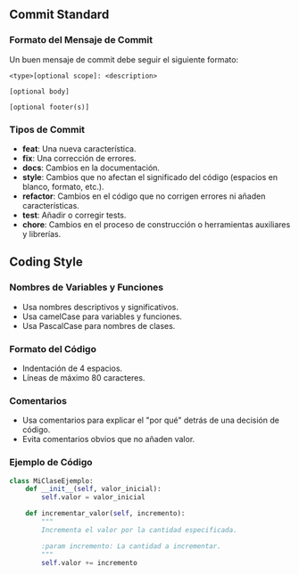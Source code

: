 ## Commit Standard

### Formato del Mensaje de Commit

Un buen mensaje de commit debe seguir el siguiente formato:

```
<type>[optional scope]: <description>

[optional body]

[optional footer(s)]
```

### Tipos de Commit

- **feat**: Una nueva característica.
- **fix**: Una corrección de errores.
- **docs**: Cambios en la documentación.
- **style**: Cambios que no afectan el significado del código (espacios en blanco, formato, etc.).
- **refactor**: Cambios en el código que no corrigen errores ni añaden características.
- **test**: Añadir o corregir tests.
- **chore**: Cambios en el proceso de construcción o herramientas auxiliares y librerías.

## Coding Style

### Nombres de Variables y Funciones

- Usa nombres descriptivos y significativos.
- Usa camelCase para variables y funciones.
- Usa PascalCase para nombres de clases.

### Formato del Código

- Indentación de 4 espacios.
- Líneas de máximo 80 caracteres.

### Comentarios

- Usa comentarios para explicar el "por qué" detrás de una decisión de código.
- Evita comentarios obvios que no añaden valor.

### Ejemplo de Código

```python
class MiClaseEjemplo:
    def __init__(self, valor_inicial):
        self.valor = valor_inicial

    def incrementar_valor(self, incremento):
        """
        Incrementa el valor por la cantidad especificada.

        :param incremento: La cantidad a incrementar.
        """
        self.valor += incremento
```
